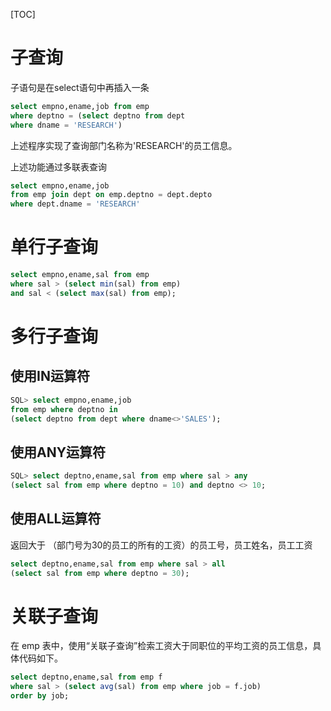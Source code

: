 [TOC]
# 子查询
子语句是在select语句中再插入一条
```sql
select empno,ename,job from emp
where deptno = (select deptno from dept 
where dname = 'RESEARCH')
```

上述程序实现了查询部门名称为'RESEARCH'的员工信息。

上述功能通过多联表查询
```sql
select empno,ename,job 
from emp join dept on emp.deptno = dept.depto
where dept.dname = 'RESEARCH'
```
# 单行子查询
```sql
select empno,ename,sal from emp
where sal > (select min(sal) from emp)
and sal < (select max(sal) from emp);
```
# 多行子查询
## 使用IN运算符
```sql
SQL> select empno,ename,job
from emp where deptno in
(select deptno from dept where dname<>'SALES');
```
## 使用ANY运算符
```sql
SQL> select deptno,ename,sal from emp where sal > any
(select sal from emp where deptno = 10) and deptno <> 10;
```
## 使用ALL运算符
返回大于 （部门号为30的员工的所有的工资）的员工号，员工姓名，员工工资
```sql
select deptno,ename,sal from emp where sal > all
(select sal from emp where deptno = 30);
```
# 关联子查询
在 emp 表中，使用“关联子查询”检索工资大于同职位的平均工资的员工信息，具体代码如下。
```sql
select deptno,ename,sal from emp f 
where sal > (select avg(sal) from emp where job = f.job)
order by job;
```